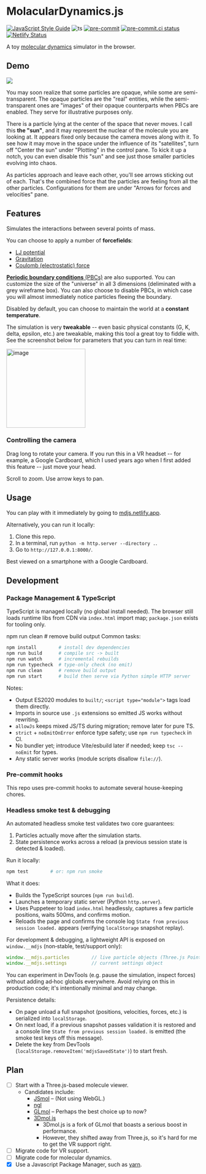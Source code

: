 # MolacularDynamics.js
[![JavaScript Style Guide](https://img.shields.io/badge/code_style-standard-brightgreen.svg)](https://standardjs.com)
![ts](https://badgen.net/badge/-/TypeScript/blue?icon=typescript&label)
[![pre-commit](https://img.shields.io/badge/pre--commit-enabled-brightgreen?logo=pre-commit&logoColor=white)](https://github.com/pre-commit/pre-commit)
[![pre-commit.ci status](https://results.pre-commit.ci/badge/github/tslmy/md.js/main.svg)](https://results.pre-commit.ci/latest/github/tslmy/md.js/main)
[![Netlify Status](https://api.netlify.com/api/v1/badges/4b928847-32c8-456a-912d-f502d3e3c2c0/deploy-status)](https://app.netlify.com/sites/mdjs/deploys)

A toy [molecular dynamics](https://en.wikipedia.org/wiki/Molecular_dynamics) simulator in the browser.

## Demo

![](https://media0.giphy.com/media/boyW0pDMJDWqyLv96Z/giphy.gif)

You may soon realize that some particles are opaque, while some are semi-transparent. The opaque particles are the "real" entities, while the semi-transparent ones are "images" of their opaque counterparts when PBCs are enabled. They serve for illustrative purposes only.

There is a particle lying at the center of the space that never moves. I call this **the "sun"**, and it may represent the nuclear of the molecule you are looking at. It appears fixed only because the camera moves along with it. To see how it may move in the space under the influence of its "satellites", turn off "Center the sun" under "Plotting" in the control pane. To kick it up a notch, you can even disable this "sun" and see just those smaller particles evolving into chaos.

As particles approach and leave each other, you'll see arrows sticking out of each. That's the combined force that the particles are feeling from all the other particles. Configurations for them are under "Arrows for forces and velocities" pane.


## Features

Simulates the interactions between several points of mass.

You can choose to apply a number of **forcefields**:
* [LJ potential](https://en.wikipedia.org/wiki/Lennard-Jones_potential)
* [Gravitation](https://en.wikipedia.org/wiki/Gravity)
* [Coulomb (electrostatic) force](https://en.wikipedia.org/wiki/Coulomb%27s_law)

[**Periodic boundary conditions** (PBCs)](https://en.wikipedia.org/wiki/Periodic_boundary_conditions) are also supported. You can customize the size of the "universe" in all 3 dimensions (deliminated with a grey wireframe box). You can also choose to disable PBCs, in which case you will almost immediately notice particles fleeing the boundary.

Disabled by default, you can choose to maintain the world at a **constant temperature**.

The simulation is very **tweakable** -- even basic physical constants (G, K, delta, epsilon, etc.) are tweakable, making this tool a great toy to fiddle with. See the screenshot below for parameters that you can turn in real time:

<img width="206" alt="image" src="https://user-images.githubusercontent.com/594058/191142550-9e44a37a-c0bf-4cad-b59b-2cdf1497315e.png">

### Controlling the camera

Drag long to rotate your camera. If you run this in a VR headset -- for example, a Google Cardboard, which I used years ago when I first added this feature -- just move your head.

Scroll to zoom. Use arrow keys to pan.

## Usage

You can play with it immediately by going to [mdjs.netlify.app](https://mdjs.netlify.app/).

Alternatively, you can run it locally:

1. Clone this repo.
2. In a terminal, run `python -m http.server --directory .`.
3. Go to `http://127.0.0.1:8000/`.

Best viewed on a smartphone with a Google Cardboard.

## Development

### Package Management & TypeScript

TypeScript is managed locally (no global install needed). The browser still loads runtime libs from CDN via `index.html` import map; `package.json` exists for tooling only.

npm run clean      # remove build output
Common tasks:

```sh
npm install        # install dev dependencies
npm run build      # compile src -> built
npm run watch      # incremental rebuilds
npm run typecheck  # type-only check (no emit)
npm run clean      # remove build output
npm run start      # build then serve via Python simple HTTP server
```

Notes:
* Output ES2020 modules to `built/`; `<script type="module">` tags load them directly.
* Imports in source use `.js` extensions so emitted JS works without rewriting.
* `allowJs` keeps mixed JS/TS during migration; remove later for pure TS.
* `strict` + `noEmitOnError` enforce type safety; use `npm run typecheck` in CI.
* No bundler yet; introduce Vite/esbuild later if needed; keep `tsc --noEmit` for types.
* Any static server works (module scripts disallow `file://`).

### Pre-commit hooks

This repo uses pre-commit hooks to automate several house-keeping chores.

### Headless smoke test & debugging

An automated headless smoke test validates two core guarantees:

1. Particles actually move after the simulation starts.
2. State persistence works across a reload (a previous session state is detected & loaded).

Run it locally:

```sh
npm test        # or: npm run smoke
```

What it does:

* Builds the TypeScript sources (`npm run build`).
* Launches a temporary static server (Python `http.server`).
* Uses Puppeteer to load `index.html` headlessly, captures a few particle positions, waits 500ms, and confirms motion.
* Reloads the page and confirms the console log `State from previous session loaded.` appears (verifying `localStorage` snapshot replay).

For development & debugging, a lightweight API is exposed on `window.__mdjs` (non‑stable, test/support only):

```js
window.__mdjs.particles        // live particle objects (Three.js Points children)
window.__mdjs.settings         // current settings object
```

You can experiment in DevTools (e.g. pause the simulation, inspect forces) without adding ad‑hoc globals everywhere. Avoid relying on this in production code; it's intentionally minimal and may change.

Persistence details:

* On page unload a full snapshot (positions, velocities, forces, etc.) is serialized into `localStorage`.
* On next load, if a previous snapshot passes validation it is restored and a console line `State from previous session loaded.` is emitted (the smoke test keys off this message).
* Delete the key from DevTools (`localStorage.removeItem('mdjsSavedState')`) to start fresh.

## Plan

* [ ] Start with a Three.js-based molecule viewer.
  * Candidates include:
    * [JSmol](https://sourceforge.net/projects/jsmol/) – (Not using WebGL.)
    * [ngl](https://github.com/arose/ngl)
    * [GLmol](http://webglmol.osdn.jp/index-en.html) – Perhaps the best choice up to now?
    * [3Dmol.js](http://bioinformatics.oxfordjournals.org/content/31/8/1322)
      * 3Dmol.js is a fork of GLmol that boasts a serious boost in performance.
      * However, they shifted away from Three.js, so it's hard for me to get the VR support right.
* [ ] Migrate code for VR support.
* [ ] Migrate code for molecular dynamics.
* [x] Use a Javascript Package Manager, such as [yarn](https://yarnpkg.com/zh-Hans/docs/install).
